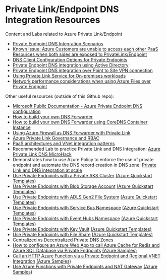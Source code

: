 # Private Link/Endpoint DNS Integration Resources

Content and Labs related to Azure Private Link/Endpoint

- [Private Endpoint DNS Integration Scenarios](https://github.com/dmauser/PrivateLink/tree/master/DNS-Integration-Scenarios)
- [Known Issue: Azure Customers are unable to access each other PaaS Resources when both sides are exposed to PrivateLink/Endpoint](https://github.com/dmauser/PrivateLink/tree/master/Issue-Customer-Unable-to-Access-PaaS-AfterPrivateLink)
- [DNS Client Configuration Options for Private Endpoints](https://github.com/dmauser/PrivateLink/tree/master/DNS-Client-Configuration-Options)
- [Private Endpoint DNS integration using Active Directory](https://github.com/dmauser/PrivateLink/tree/master/DNS-Scenario-Using-AD)
- [Private Endpoint DNS integration over Point to Site VPN connection](https://github.com/dmauser/PrivateLink/tree/master/DNS-Integration-P2S)
- [Using Private Link Service for On-premises workloads](https://github.com/dmauser/PrivateLink/tree/master/PLS-for-Onprem-workloads)
- [Network performance considerations when using Azure Files over Private Endpoint](https://github.com/dmauser/azure-files-netperf)

Other useful resources (outside of this Github repo):

- [Microsoft Public Documentation - Azure Private Endpoint DNS configuration](https://docs.microsoft.com/en-us/azure/private-link/private-endpoint-dns)
- [How to build your own DNS Forwarder](https://github.com/Microsoft/PL-DNS-Proxy)
- [How to build your own DNS Forwarder using CoreDNS Container Instance](https://github.com/groovy-sky/azure/tree/master/docker-coredns-00#introduction)
- [Using Azure Firewall as DNS Forwarder with Private Link](https://github.com/adstuart/azure-privatelink-dns-azurefirewall)
- [Azure Private Link Governance and RBAC](https://github.com/adstuart/azure-privatelink-policy)
- [PaaS architectures and VNet integration patterns](https://github.com/fguerri/AzureVNetIntegrationPatterns)
- Recommended Lab to practice Private Link and DNS Integration: [Azure Private Link DNS MicroHack](https://github.com/adstuart/azure-privatelink-dns-microhack)
- Demonstrates how to use Azure Policy to enforce the use of private endpoint and automate the DNS record creation in DNS zone: [Private Link and DNS integration at scale](https://docs.microsoft.com/en-us/azure/cloud-adoption-framework/ready/azure-best-practices/private-link-and-dns-integration-at-scale)
- [Use Private Endpoints with a Private AKS Cluster](https://github.com/paolosalvatori/private-aks-cluster) [(Azure Quickstart Templates)](https://github.com/Azure/azure-quickstart-templates/tree/master/demos/private-aks-cluster)
- [Use Private Endpoints with Blob Storage Account](https://github.com/paolosalvatori/blob-private-endpoint) [(Azure Quickstart Templates)](https://github.com/Azure/azure-quickstart-templates/tree/master/quickstarts/microsoft.storage/blob-storage-private-endpoint)
- [Use Private Endpoints with ADLS Gen2 File System](https://github.com/paolosalvatori/blob-private-endpoint) [(Azure Quickstart Templates)](https://github.com/Azure/azure-quickstart-templates/tree/master/quickstarts/microsoft.storage/blob-storage-private-endpoint)
- [Use Private Endpoints with Service Bus Namespace](https://github.com/paolosalvatori/servicebus-private-endpoint) [(Azure Quickstart Templates)](https://github.com/Azure/azure-quickstart-templates/tree/master/quickstarts/microsoft.servicebus/servicebus-private-endpoint)
- [Use Private Endpoints with Event Hubs Namespace](https://github.com/paolosalvatori/event-hubs-private-endpoint) [(Azure Quickstart Templates)](https://github.com/Azure/azure-quickstart-templates/tree/master/quickstarts/microsoft.eventhub/eventhubs-private-endpoint)
- [Use Private Endpoints with Key Vault](https://github.com/paolosalvatori/key-vault-private-endpoint) [(Azure Quickstart Templates)](https://github.com/Azure/azure-quickstart-templates/tree/master/quickstarts/microsoft.keyvault/key-vault-private-endpoint) 
- [Use Private Endpoints with File Share](https://github.com/paolosalvatori/file-share-private-endpoint) [(Azure Quickstart Templates)](https://github.com/Azure/azure-quickstart-templates/tree/master/quickstarts/microsoft.storage/file-share-private-endpoint)
- [Centralized vs Decentralized Private DNS Zones](https://github.com/paolosalvatori/private-endpoints-topologies) 
- [How to configure an Azure Web App to call Azure Cache for Redis and Azure SQL Database via Private Endpoints](https://github.com/paolosalvatori/web-app-redis-sql-db) [(Azure Samples)](https://github.com/Azure-Samples/web-app-redis-sql-db/tree/main/)
- [Call an HTTP Azure Function via a Private Endpoint and Regional VNET Integration](https://github.com/paolosalvatori/azure-functions-private-endpoint-http-trigger) [(Azure Samples)](https://github.com/Azure-Samples/http-trigger-azure-function-premium-plan/tree/main/)
- [Use Azure Functions with Private Endpoints and NAT Gateway](https://github.com/paolosalvatori/azure-function-premium-plan) [(Azure Samples)](https://github.com/Azure-Samples/non-http-trigger-azure-functions-premium-plan/tree/main/)
